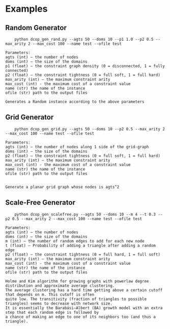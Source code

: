 # Examples

## Random Generator
```shell script
    python dcop_gen_rand.py --agts 50 --doms 10 --p1 1.0 --p2 0.5 --max_arity 2 --max_cost 100 --name test --ofile test
```
    Parameters:
    agts (int) – the number of nodes
    doms (int) – the size of the domains
    p1 (float) – the constraint graph density (0 = disconnected, 1 = fully connected)
    p2 (float) – the constraint tightness (0 = full soft, 1 = full hard)
    max_arity (int) – the maximum constraint arity
    max_cost (int) - the maximum cost of a constraint value
    name (str) the name of the instance
    ofile (str) path to the output files

    Generates a Random instance according to the above parameters




## Grid Generator
```shell script
    python dcop_gen_grid.py --agts 50 --doms 10 --p2 0.5 --max_arity 2 --max_cost 100 --name test --ofile test
```
    Parameters:
    agts (int) – the number of nodes along 1 side of the grid-graph
    doms (int) – the size of the domains
    p2 (float) – the constraint tightness (0 = full soft, 1 = full hard)
    max_arity (int) – the maximum constraint arity
    max_cost (int) - the maximum cost of a constraint value
    name (str) the name of the instance
    ofile (str) path to the output files


    Generate a planar grid graph whose nodes is agts^2


## Scale-Free Generator
```shell script
    python dcop_gen_scalefree.py --agts 50 --doms 10 --m 4 --t 0.3 --p2 0.5 --max_arity 2 --max_cost 100 --name test --ofile test
```
    Parameters:
    agts (int) – the number of nodes
    doms (int) – the size of the domains
    m (int) – the number of random edges to add for each new node
    t (float) – Probability of adding a triangle after adding a random edge
    p2 (float) – the constraint tightness (0 = full hard, 1 = full soft)
    max_arity (int) – the maximum constraint arity
    max_cost (int) - the maximum cost of a constraint value
    name (str) the name of the instance
    ofile (str) path to the output files

    Holme and Kim algorithm for growing graphs with powerlaw degree distribution and approximate average clustering.
    The average clustering has a hard time getting above a certain cutoff that depends on m. This cutoff is often
    quite low. The transitivity (fraction of triangles to possible triangles) seems to decrease with network size.
    It is essentially the Barabási–Albert (BA) growth model with an extra step that each random edge is followed by
    a chance of making an edge to one of its neighbors too (and thus a triangle).
